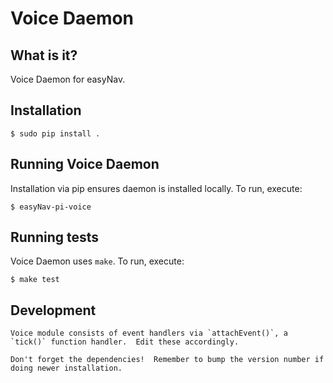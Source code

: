 Voice Daemon
=====================================

## What is it?

Voice Daemon for easyNav. 


## Installation

	$ sudo pip install .


## Running Voice Daemon

Installation via pip ensures daemon is installed locally.  To run, execute:

	$ easyNav-pi-voice


## Running tests

Voice Daemon uses `make`.  To run, execute:

	$ make test


## Development 

	Voice module consists of event handlers via `attachEvent()`, a `tick()` function handler.  Edit these accordingly.  

	Don't forget the dependencies!  Remember to bump the version number if doing newer installation.
